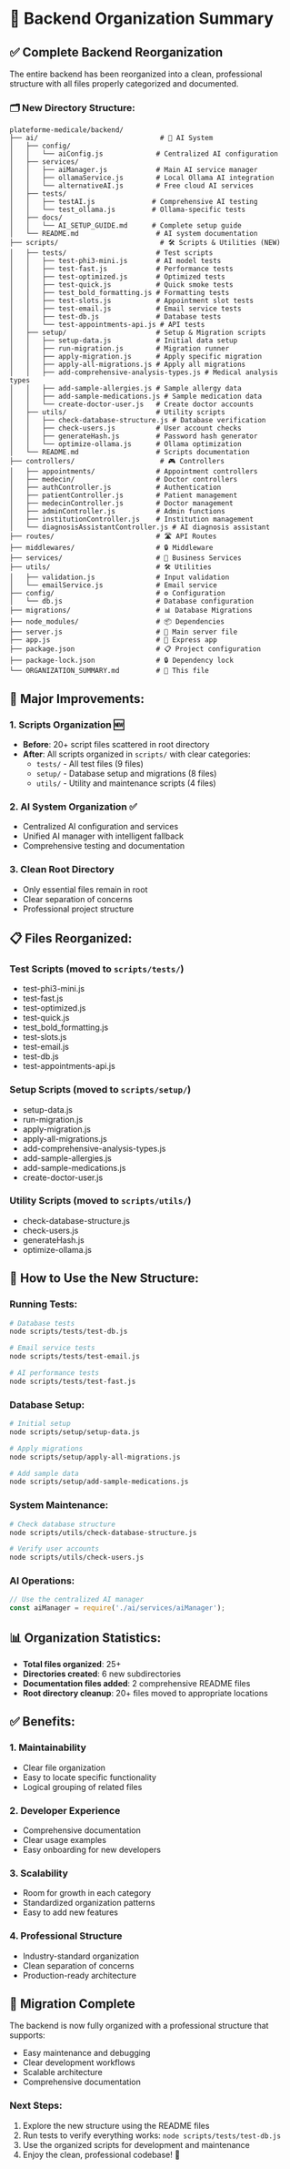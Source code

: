 # 📁 Backend Organization Summary

## ✅ **Complete Backend Reorganization**

The entire backend has been reorganized into a clean, professional structure with all files properly categorized and documented.

### 🗂️ **New Directory Structure:**

```
plateforme-medicale/backend/
├── ai/                              # 🤖 AI System
│   ├── config/
│   │   └── aiConfig.js             # Centralized AI configuration
│   ├── services/
│   │   ├── aiManager.js            # Main AI service manager
│   │   ├── ollamaService.js        # Local Ollama AI integration
│   │   └── alternativeAI.js        # Free cloud AI services
│   ├── tests/
│   │   ├── testAI.js              # Comprehensive AI testing
│   │   └── test_ollama.js         # Ollama-specific tests
│   ├── docs/
│   │   └── AI_SETUP_GUIDE.md      # Complete setup guide
│   └── README.md                   # AI system documentation
├── scripts/                         # 🛠️ Scripts & Utilities (NEW)
│   ├── tests/                      # Test scripts
│   │   ├── test-phi3-mini.js       # AI model tests
│   │   ├── test-fast.js            # Performance tests
│   │   ├── test-optimized.js       # Optimized tests
│   │   ├── test-quick.js           # Quick smoke tests
│   │   ├── test_bold_formatting.js # Formatting tests
│   │   ├── test-slots.js           # Appointment slot tests
│   │   ├── test-email.js           # Email service tests
│   │   ├── test-db.js              # Database tests
│   │   └── test-appointments-api.js # API tests
│   ├── setup/                      # Setup & Migration scripts
│   │   ├── setup-data.js           # Initial data setup
│   │   ├── run-migration.js        # Migration runner
│   │   ├── apply-migration.js      # Apply specific migration
│   │   ├── apply-all-migrations.js # Apply all migrations
│   │   ├── add-comprehensive-analysis-types.js # Medical analysis types
│   │   ├── add-sample-allergies.js # Sample allergy data
│   │   ├── add-sample-medications.js # Sample medication data
│   │   └── create-doctor-user.js   # Create doctor accounts
│   ├── utils/                      # Utility scripts
│   │   ├── check-database-structure.js # Database verification
│   │   ├── check-users.js          # User account checks
│   │   ├── generateHash.js         # Password hash generator
│   │   └── optimize-ollama.js      # Ollama optimization
│   └── README.md                   # Scripts documentation
├── controllers/                     # 🎮 Controllers
│   ├── appointments/               # Appointment controllers
│   ├── medecin/                    # Doctor controllers
│   ├── authController.js           # Authentication
│   ├── patientController.js        # Patient management
│   ├── medecinController.js        # Doctor management
│   ├── adminController.js          # Admin functions
│   ├── institutionController.js    # Institution management
│   └── diagnosisAssistantController.js # AI diagnosis assistant
├── routes/                         # 🛣️ API Routes
├── middlewares/                    # 🔒 Middleware
├── services/                       # 🔧 Business Services
├── utils/                          # 🛠️ Utilities
│   ├── validation.js               # Input validation
│   └── emailService.js             # Email service
├── config/                         # ⚙️ Configuration
│   └── db.js                       # Database configuration
├── migrations/                     # 📊 Database Migrations
├── node_modules/                   # 📦 Dependencies
├── server.js                       # 🚀 Main server file
├── app.js                          # 📱 Express app
├── package.json                    # 📋 Project configuration
├── package-lock.json               # 🔒 Dependency lock
└── ORGANIZATION_SUMMARY.md         # 📄 This file
```

## 🎯 **Major Improvements:**

### 1. **Scripts Organization** 🆕
- **Before**: 20+ script files scattered in root directory
- **After**: All scripts organized in `scripts/` with clear categories:
  - `tests/` - All test files (9 files)
  - `setup/` - Database setup and migrations (8 files)
  - `utils/` - Utility and maintenance scripts (4 files)

### 2. **AI System Organization** ✅
- Centralized AI configuration and services
- Unified AI manager with intelligent fallback
- Comprehensive testing and documentation

### 3. **Clean Root Directory**
- Only essential files remain in root
- Clear separation of concerns
- Professional project structure

## 📋 **Files Reorganized:**

### **Test Scripts** (moved to `scripts/tests/`)
- test-phi3-mini.js
- test-fast.js
- test-optimized.js
- test-quick.js
- test_bold_formatting.js
- test-slots.js
- test-email.js
- test-db.js
- test-appointments-api.js

### **Setup Scripts** (moved to `scripts/setup/`)
- setup-data.js
- run-migration.js
- apply-migration.js
- apply-all-migrations.js
- add-comprehensive-analysis-types.js
- add-sample-allergies.js
- add-sample-medications.js
- create-doctor-user.js

### **Utility Scripts** (moved to `scripts/utils/`)
- check-database-structure.js
- check-users.js
- generateHash.js
- optimize-ollama.js

## 🚀 **How to Use the New Structure:**

### **Running Tests:**
```bash
# Database tests
node scripts/tests/test-db.js

# Email service tests
node scripts/tests/test-email.js

# AI performance tests
node scripts/tests/test-fast.js
```

### **Database Setup:**
```bash
# Initial setup
node scripts/setup/setup-data.js

# Apply migrations
node scripts/setup/apply-all-migrations.js

# Add sample data
node scripts/setup/add-sample-medications.js
```

### **System Maintenance:**
```bash
# Check database structure
node scripts/utils/check-database-structure.js

# Verify user accounts
node scripts/utils/check-users.js
```

### **AI Operations:**
```javascript
// Use the centralized AI manager
const aiManager = require('./ai/services/aiManager');
```

## 📊 **Organization Statistics:**

- **Total files organized**: 25+
- **Directories created**: 6 new subdirectories
- **Documentation files added**: 2 comprehensive README files
- **Root directory cleanup**: 20+ files moved to appropriate locations

## ✅ **Benefits:**

### 1. **Maintainability**
- Clear file organization
- Easy to locate specific functionality
- Logical grouping of related files

### 2. **Developer Experience**
- Comprehensive documentation
- Clear usage examples
- Easy onboarding for new developers

### 3. **Scalability**
- Room for growth in each category
- Standardized organization patterns
- Easy to add new features

### 4. **Professional Structure**
- Industry-standard organization
- Clean separation of concerns
- Production-ready architecture

## 🎉 **Migration Complete**

The backend is now fully organized with a professional structure that supports:
- Easy maintenance and debugging
- Clear development workflows
- Scalable architecture
- Comprehensive documentation

### **Next Steps:**
1. Explore the new structure using the README files
2. Run tests to verify everything works: `node scripts/tests/test-db.js`
3. Use the organized scripts for development and maintenance
4. Enjoy the clean, professional codebase! 🚀 